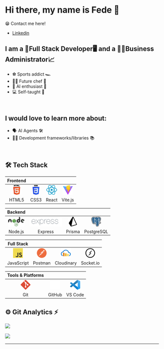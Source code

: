 <!-- prettier-ignore-start -->
# Hi there, my name is Fede 👋

😁 Contact me here!

- [Linkedin][linkedin]

## I am a 🎨Full Stack Developer🖥️ and a 👨‍🎓Business Administrator📈

- ⚽ Sports addict 🏎️
- 👨‍🍳 Future chef 🍕
- 🤖 AI enthusiast 🧠
- 💻 Self-taught 📖

<br/>

## I would love to learn more about:

- 🗣️ AI Agents 🛠️
- 👨‍💻 Development frameworks/libraries 📚

<br/>

## 🛠 Tech Stack
| **Frontend** |  |  |  |
| :-----------: | :-------------------------------------: | :--------------------------------------: | :---------------------------------------: |
| <img src="assets/html5.png" height="32"> | <img src="assets/css.png" height="32"> | <img src="assets/react.svg" height="32"> | <img src="assets/vite.svg" height="32"> |
| HTML5         | CSS3                                  | React                                  | Vite.js                                  |

| **Backend**   |  |  |  |
| :-----------: | :--------------------------------------: | :-------------------------------------: | :---------------------------------------: |
| <img src="assets/nodejs.png" height="32"> | <img src="assets/express.png" height="32"> | <img src="assets/prisma.svg" height="32"> | <img src="assets/postgreSQL.png" height="32"> |
| Node.js       | Express                               | Prisma                                 | PostgreSQL                              |

| **Full Stack**|  |  |  |
| :-----------: | :-------------------------------------: | :-------------------------------------: | :---------------------------------------: |
| <img src="assets/javascript.png" height="32"> | <img src="assets/postman.png" height="32"> | <img src="assets/cloudinary.svg" height="32"> | <img src="assets/socketio.png" height="32"> | <img src="assets/postman.png" height="32"> |
| JavaScript    | Postman                           | Cloudinary                            | Socket.io                               | Postman                                 |

| **Tools & Platforms** |  |  |
| :-------------------: | :---------------------------------: | :-----------------------------------: |
| <img src="assets/git.png" height="32"> | <img src="assets/github.webp" height="32"> | <img src="assets/vscode.svg" height="32"> |
| Git                   | GitHub                               | VS Code                               |



## ⚙️ Git Analytics ⚡

<p><img src="https://github-readme-stats.vercel.app/api?username=fedewulff&theme=dark&show_icons=true" /></p>
<p><img src="https://github-readme-stats.vercel.app/api/top-langs/?username=fedewulff&theme=dark&layout=compact" width="320" /></p>

<hr/>

[linkedin]: www.linkedin.com/in/federico-wulff-8521bb388

<!-- prettier-ignore-end -->
